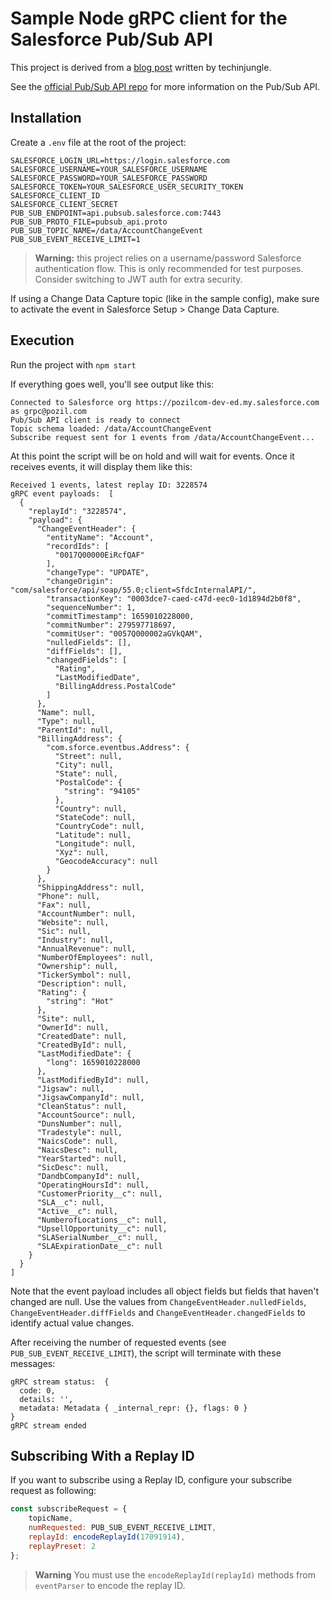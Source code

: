 # Sample Node gRPC client for the Salesforce Pub/Sub API

This project is derived from a [blog post](https://jungleeforce.com/2021/11/11/connecting-to-salesforce-using-pub-sub-api-grpc/) written by techinjungle.

See the [official Pub/Sub API repo](https://github.com/developerforce/pub-sub-api) for more information on the Pub/Sub API.

## Installation

Create a `.env` file at the root of the project:

```properties
SALESFORCE_LOGIN_URL=https://login.salesforce.com
SALESFORCE_USERNAME=YOUR_SALESFORCE_USERNAME
SALESFORCE_PASSWORD=YOUR_SALESFORCE_PASSWORD
SALESFORCE_TOKEN=YOUR_SALESFORCE_USER_SECURITY_TOKEN
SALESFORCE_CLIENT_ID
SALESFORCE_CLIENT_SECRET
PUB_SUB_ENDPOINT=api.pubsub.salesforce.com:7443
PUB_SUB_PROTO_FILE=pubsub_api.proto
PUB_SUB_TOPIC_NAME=/data/AccountChangeEvent
PUB_SUB_EVENT_RECEIVE_LIMIT=1
```

> **Warning:** this project relies on a username/password Salesforce authentication flow. This is only recommended for test purposes. Consider switching to JWT auth for extra security.

If using a Change Data Capture topic (like in the sample config), make sure to activate the event in Salesforce Setup > Change Data Capture.

## Execution

Run the project with `npm start`

If everything goes well, you'll see output like this:

```
Connected to Salesforce org https://pozilcom-dev-ed.my.salesforce.com as grpc@pozil.com
Pub/Sub API client is ready to connect
Topic schema loaded: /data/AccountChangeEvent
Subscribe request sent for 1 events from /data/AccountChangeEvent...
```

At this point the script will be on hold and will wait for events.
Once it receives events, it will display them like this:

```
Received 1 events, latest replay ID: 3228574
gRPC event payloads:  [
  {
    "replayId": "3228574",
    "payload": {
      "ChangeEventHeader": {
        "entityName": "Account",
        "recordIds": [
          "0017Q00000EiRcfQAF"
        ],
        "changeType": "UPDATE",
        "changeOrigin": "com/salesforce/api/soap/55.0;client=SfdcInternalAPI/",
        "transactionKey": "0003dce7-caed-c47d-eec0-1d1894d2b0f8",
        "sequenceNumber": 1,
        "commitTimestamp": 1659010228000,
        "commitNumber": 279597718697,
        "commitUser": "0057Q000002aGVkQAM",
        "nulledFields": [],
        "diffFields": [],
        "changedFields": [
          "Rating",
          "LastModifiedDate",
          "BillingAddress.PostalCode"
        ]
      },
      "Name": null,
      "Type": null,
      "ParentId": null,
      "BillingAddress": {
        "com.sforce.eventbus.Address": {
          "Street": null,
          "City": null,
          "State": null,
          "PostalCode": {
            "string": "94105"
          },
          "Country": null,
          "StateCode": null,
          "CountryCode": null,
          "Latitude": null,
          "Longitude": null,
          "Xyz": null,
          "GeocodeAccuracy": null
        }
      },
      "ShippingAddress": null,
      "Phone": null,
      "Fax": null,
      "AccountNumber": null,
      "Website": null,
      "Sic": null,
      "Industry": null,
      "AnnualRevenue": null,
      "NumberOfEmployees": null,
      "Ownership": null,
      "TickerSymbol": null,
      "Description": null,
      "Rating": {
        "string": "Hot"
      },
      "Site": null,
      "OwnerId": null,
      "CreatedDate": null,
      "CreatedById": null,
      "LastModifiedDate": {
        "long": 1659010228000
      },
      "LastModifiedById": null,
      "Jigsaw": null,
      "JigsawCompanyId": null,
      "CleanStatus": null,
      "AccountSource": null,
      "DunsNumber": null,
      "Tradestyle": null,
      "NaicsCode": null,
      "NaicsDesc": null,
      "YearStarted": null,
      "SicDesc": null,
      "DandbCompanyId": null,
      "OperatingHoursId": null,
      "CustomerPriority__c": null,
      "SLA__c": null,
      "Active__c": null,
      "NumberofLocations__c": null,
      "UpsellOpportunity__c": null,
      "SLASerialNumber__c": null,
      "SLAExpirationDate__c": null
    }
  }
]
```

Note that the event payload includes all object fields but fields that haven't changed are null.
Use the values from `ChangeEventHeader.nulledFields`, `ChangeEventHeader.diffFields` and `ChangeEventHeader.changedFields` to identify actual value changes.

After receiving the number of requested events (see `PUB_SUB_EVENT_RECEIVE_LIMIT`), the script will terminate with these messages:

```
gRPC stream status:  {
  code: 0,
  details: '',
  metadata: Metadata { _internal_repr: {}, flags: 0 }
}
gRPC stream ended
```

## Subscribing With a Replay ID

If you want to subscribe using a Replay ID, configure your subscribe request as following:

```js
const subscribeRequest = {
    topicName,
    numRequested: PUB_SUB_EVENT_RECEIVE_LIMIT,
    replayId: encodeReplayId(17091914),
    replayPreset: 2
};
```

> **Warning**
> You must use the `encodeReplayId(replayId)` methods from `eventParser` to encode the replay ID.

